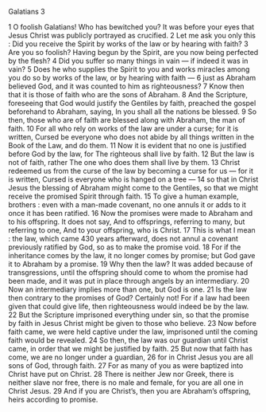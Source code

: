 Galatians 3

1	O foolish Galatians! Who has bewitched you? It was before your eyes that Jesus Christ was publicly portrayed as crucified.
2	Let me ask you only this : Did you receive the Spirit by works of the law or by hearing with faith?
3	Are you so foolish? Having begun by the Spirit, are you now being perfected by the flesh?
4	Did you suffer so many things in vain — if indeed it was in vain?
5	Does he who supplies the Spirit to you and works miracles among you do so by works of the law, or by hearing with faith —
6	just as Abraham believed God, and it was counted to him as righteousness?
7	Know then that it is those of faith who are the sons of Abraham.
8	And the Scripture, foreseeing that God would justify the Gentiles by faith, preached the gospel beforehand to Abraham, saying, In you shall all the nations be blessed.
9	So then, those who are of faith are blessed along with Abraham, the man of faith.
10	For all who rely on works of the law are under a curse; for it is written, Cursed be everyone who does not abide by all things written in the Book of the Law, and do them.
11	Now it is evident that no one is justified before God by the law, for The righteous shall live by faith.
12	But the law is not of faith, rather The one who does them shall live by them.
13	Christ redeemed us from the curse of the law by becoming a curse for us — for it is written, Cursed is everyone who is hanged on a tree —
14	so that in Christ Jesus the blessing of Abraham might come to the Gentiles, so that we might receive the promised Spirit through faith.
15	To give a human example, brothers : even with a man-made covenant, no one annuls it or adds to it once it has been ratified.
16	Now the promises were made to Abraham and to his offspring. It does not say, And to offsprings, referring to many, but referring to one, And to your offspring, who is Christ.
17	This is what I mean : the law, which came 430 years afterward, does not annul a covenant previously ratified by God, so as to make the promise void.
18	For if the inheritance comes by the law, it no longer comes by promise; but God gave it to Abraham by a promise.
19	Why then the law? It was added because of transgressions, until the offspring should come to whom the promise had been made, and it was put in place through angels by an intermediary.
20	Now an intermediary implies more than one, but God is one.
21	Is the law then contrary to the promises of God? Certainly not! For if a law had been given that could give life, then righteousness would indeed be by the law.
22	But the Scripture imprisoned everything under sin, so that the promise by faith in Jesus Christ might be given to those who believe.
23	Now before faith came, we were held captive under the law, imprisoned until the coming faith would be revealed.
24	So then, the law was our guardian until Christ came, in order that we might be justified by faith.
25	But now that faith has come, we are no longer under a guardian,
26	for in Christ Jesus you are all sons of God, through faith.
27	For as many of you as were baptized into Christ have put on Christ.
28	There is neither Jew nor Greek, there is neither slave nor free, there is no male and female, for you are all one in Christ Jesus.
29	And if you are Christ’s, then you are Abraham’s offspring, heirs according to promise.

